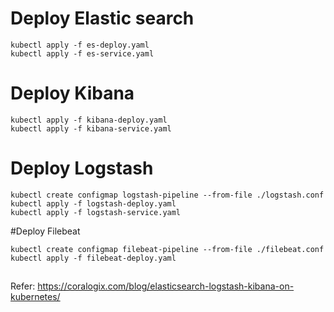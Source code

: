 # Deploy Elastic search
```
kubectl apply -f es-deploy.yaml 
kubectl apply -f es-service.yaml
```

# Deploy Kibana
```
kubectl apply -f kibana-deploy.yaml 
kubectl apply -f kibana-service.yaml 
```

# Deploy Logstash
```
kubectl create configmap logstash-pipeline --from-file ./logstash.conf
kubectl apply -f logstash-deploy.yaml 
kubectl apply -f logstash-service.yaml
```

#Deploy Filebeat
```
kubectl create configmap filebeat-pipeline --from-file ./filebeat.conf
kubectl apply -f filebeat-deploy.yaml
```

##
Refer: https://coralogix.com/blog/elasticsearch-logstash-kibana-on-kubernetes/